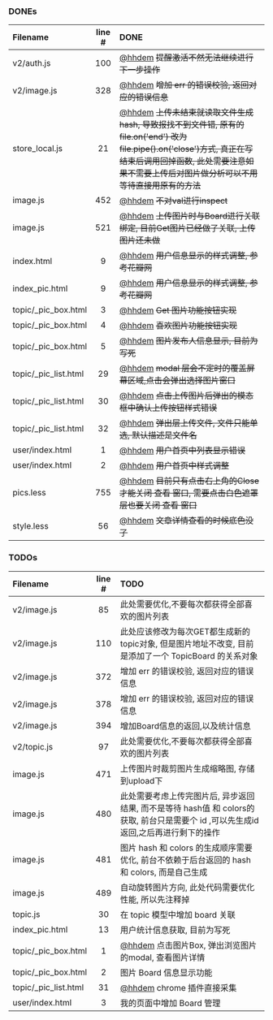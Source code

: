 ### DONEs
| Filename | line # | DONE
|:------|:------:|:------
| v2/auth.js | 100 | [@hhdem](https://github.com/hhdem) ~~提醒激活不然无法继续进行下一步操作~~
| v2/image.js | 328 | [@hhdem](https://github.com/hhdem) ~~增加 err 的错误校验, 返回对应的错误信息~~
| store_local.js | 21 | [@hhdem](https://github.com/hhdem) ~~上传未结束就读取文件生成hash, 导致报找不到文件错, 原有的file.on('end') 改为 file.pipe().on('close')方式, 真正在写结束后调用回掉函数, 此处需要注意如果不需要上传后对图片做分析可以不用等待直接用原有的方法~~
| image.js | 452 | [@hhdem](https://github.com/hhdem) ~~不对val进行inspect~~
| image.js | 521 | [@hhdem](https://github.com/hhdem) ~~上传图片时与Board进行关联绑定, 目前Get图片已经做了关联, 上传图片还未做~~
| index.html | 9 | [@hhdem](https://github.com/hhdem) ~~用户信息显示的样式调整, 参考花瓣网~~
| index_pic.html | 9 | [@hhdem](https://github.com/hhdem) ~~用户信息显示的样式调整, 参考花瓣网~~
| topic/_pic_box.html | 3 | [@hhdem](https://github.com/hhdem) ~~Get 图片功能按钮实现~~
| topic/_pic_box.html | 4 | [@hhdem](https://github.com/hhdem) ~~喜欢图片功能按钮实现~~
| topic/_pic_box.html | 5 | [@hhdem](https://github.com/hhdem) ~~图片发布人信息显示, 目前为写死~~
| topic/_pic_list.html | 29 | [@hhdem](https://github.com/hhdem) ~~modal 层会不定时的覆盖屏幕区域,点击会弹出选择图片窗口~~
| topic/_pic_list.html | 30 | [@hhdem](https://github.com/hhdem) ~~点击上传图片后弹出的模态框中确认上传按钮样式错误~~
| topic/_pic_list.html | 32 | [@hhdem](https://github.com/hhdem) ~~弹出层上传文件, 文件只能单选, 默认描述是文件名~~
| user/index.html | 1 | [@hhdem](https://github.com/hhdem) ~~用户首页中列表显示错误~~
| user/index.html | 2 | [@hhdem](https://github.com/hhdem) ~~用户首页中样式调整~~
| pics.less | 755 | [@hhdem](https://github.com/hhdem) ~~目前只有点击右上角的Close才能关闭 查看 窗口, 需要点击白色遮罩层也要关闭 查看 窗口~~
| style.less | 56 | [@hhdem](https://github.com/hhdem) ~~文章详情查看的时候底色没了~~

### TODOs
| Filename | line # | TODO
|:------|:------:|:------
| v2/image.js | 85 |  此处需要优化,不要每次都获得全部喜欢的图片列表
| v2/image.js | 110 |  此处应该修改为每次GET都生成新的topic对象, 但是图片地址不改变, 目前是添加了一个 TopicBoard 的关系对象
| v2/image.js | 372 |  增加 err 的错误校验, 返回对应的错误信息
| v2/image.js | 378 |  增加 err 的错误校验, 返回对应的错误信息
| v2/image.js | 394 |  增加Board信息的返回,以及统计信息
| v2/topic.js | 97 |  此处需要优化,不要每次都获得全部喜欢的图片列表
| image.js | 471 |  上传图片时裁剪图片生成缩略图, 存储到upload下
| image.js | 480 |  此处需要考虑上传完图片后, 异步返回结果, 而不是等待 hash值 和 colors的获取, 前台只是需要个 id ,可以先生成id返回,之后再进行剩下的操作
| image.js | 481 |  图片 hash 和 colors 的生成顺序需要优化, 前台不依赖于后台返回的 hash 和 colors, 而是自己生成
| image.js | 489 |  自动旋转图片方向, 此处代码需要优化性能, 所以先注释掉
| topic.js | 30 |  在 topic 模型中增加 board 关联
| index_pic.html | 13 |  用户统计信息获取, 目前为写死
| topic/_pic_box.html | 1 | [@hhdem](https://github.com/hhdem) 点击图片Box, 弹出浏览图片的modal, 查看图片详情
| topic/_pic_box.html | 2 |  图片 Board 信息显示功能
| topic/_pic_list.html | 31 | [@hhdem](https://github.com/hhdem) chrome 插件直接采集
| user/index.html | 3 |  我的页面中增加 Board 管理